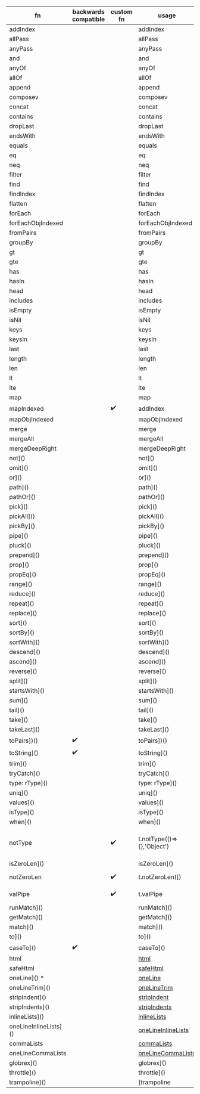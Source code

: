 | fn                                   | backwards compatible | custom fn | usage                                | docs                                                |
|--------------------------------------|----------------------|-----------|--------------------------------------|-----------------------------------------------------|
| addIndex                             |                      |           | addIndex                         |                                                     |
| allPass                          |                      |           | allPass                          |                                                     |
| anyPass                          |                      |           | anyPass                          |                                                     |
| and                              |                      |           | and                              |                                                     |
| anyOf                            |                      |           | anyOf                            |                                                     |
| allOf                            |                      |           | allOf                            |                                                     |
| append                           |                      |           | append                           |                                                     |
| composev                         |                      |           | composev                         |                                                     |
| concat                           |                      |           | concat                           |                                                     |
| contains                         |                      |           | contains                         |                                                     |
| dropLast                         |                      |           | dropLast                         |                                                     |
| endsWith                         |                      |           | endsWith                         |                                                     |
| equals                           |                      |           | equals                           |                                                     |
| eq                               |                      |           | eq                               |                                                     |
| neq                              |                      |           | neq                              |                                                     |
| filter                           |                      |           | filter                           |                                                     |
| find                             |                      |           | find                             |                                                     |
| findIndex                        |                      |           | findIndex                        |                                                     |
| flatten                          |                      |           | flatten                          |                                                     |
| forEach                          |                      |           | forEach                          |                                                     |
| forEachObjIndexed                |                      |           | forEachObjIndexed                |                                                     |
| fromPairs                        |                      |           | fromPairs                        |                                                     |
| groupBy                          |                      |           | groupBy                          |                                                     |
| gt                               |                      |           | gt                               |                                                     |
| gte                              |                      |           | gte                              |                                                     |
| has                              |                      |           | has                              |                                                     |
| hasIn                            |                      |           | hasIn                            |                                                     |
| head                             |                      |           | head                             |                                                     |
| includes                         |                      |           | includes                         |                                                     |
| isEmpty                          |                      |           | isEmpty                          |                                                     |
| isNil                            |                      |           | isNil                            |                                                     |
| keys                             |                      |           | keys                             |                                                     |
| keysIn                           |                      |           | keysIn                           |                                                     |
| last                             |                      |           | last                             |                                                     |
| length                           |                      |           | length                           |                                                     |
| len                              |                      |           | len                              |                                                     |
| lt                               |                      |           | lt                               |                                                     |
| lte                              |                      |           | lte                              |                                                     |
| map                              |                      |           | map                              |                                                     |
| mapIndexed             |                      |   :heavy_check_mark:  | addIndex           |                                                     |
| mapObjIndexed                    |                      |           | mapObjIndexed                    |                                                     |
| merge                            |                      |           | merge                            |                                                     |
| mergeAll                         |                      |           | mergeAll                         |                                                     |
| mergeDeepRight                   |                      |           | mergeDeepRight                   |                                                     |
| not]()                              |                      |           | not]()                              |                                                     |
| omit]()                             |                      |           | omit]()                             |                                                     |
| or]()                               |                      |           | or]()                               |                                                     |
| path]()                             |                      |           | path]()                             |                                                     |
| pathOr]()                           |                      |           | pathOr]()                           |                                                     |
| pick]()                             |                      |           | pick]()                             |                                                     |
| pickAll]()                          |                      |           | pickAll]()                          |                                                     |
| pickBy]()                           |                      |           | pickBy]()                           |                                                     |
| pipe]()                             |                      |           | pipe]()                             |                                                     |
| pluck]()                            |                      |           | pluck]()                            |                                                     |
| prepend]()                          |                      |           | prepend]()                          |                                                     |
| prop]()                             |                      |           | prop]()                             |                                                     |
| propEq]()                           |                      |           | propEq]()                           |                                                     |
| range]()                            |                      |           | range]()                            |                                                     |
| reduce]()                           |                      |           | reduce]()                           |                                                     |
| repeat]()                           |                      |           | repeat]()                           |                                                     |
| replace]()                          |                      |           | replace]()                          |                                                     |
| sort]()                             |                      |           | sort]()                             |                                                     |
| sortBy]()                           |                      |           | sortBy]()                           |                                                     |
| sortWith]()                         |                      |           | sortWith]()                         |                                                     |
| descend]()                          |                      |           | descend]()                          |                                                     |
| ascend]()                           |                      |           | ascend]()                           |                                                     |
| reverse]()                          |                      |           | reverse]()                          |                                                     |
| split]()                            |                      |           | split]()                            |                                                     |
| startsWith]()                       |                      |           | startsWith]()                       |                                                     |
| sum]()                              |                      |           | sum]()                              |                                                     |
| tail]()                             |                      |           | tail]()                             |                                                     |
| take]()                             |                      |           | take]()                             |                                                     |
| takeLast]()                         |                      |           | takeLast]()                         |                                                     |
| toPairs])()                         | :heavy_check_mark:        |           | toPairs])()           |                                                     |
| toString]()                         | :heavy_check_mark:        |           | toString]()           |                                                     |
| trim]()                             |                      |           | trim]()                             |                                                     |
| tryCatch]()                         |                      |           | tryCatch]()                         |                                                     |
| type: rType]()                      |                      |           | type: rType]()                      |                                                     |
| uniq]()                             |                      |           | uniq]()                             |                                                     |
| values]()                           |                      |           | values]()                           |                                                     |
| isType]()                           |                      |           | isType]()                           |                                                     |
| when]()                             |                      |           | when]()                             |                                                     |
| notType                              |                      |    :heavy_check_mark:  | t.notType(()=>{},'Object')           | (subject, typeKey) => not(isType(subject, typeKey)) |
| isZeroLen]()                        |                      |           | isZeroLen]()                        |                                                     |
| notZeroLen                           |                      |  :heavy_check_mark:  | t.notZeroLen(])                     | pipe(isZeroLen, not)                                |
| valPipe                              |                      |  :heavy_check_mark: | t.valPipe                            | val => (...args) => pipe(...args)(val)              |
| runMatch]()                         |                      |           | runMatch]()                         |                                                     |
| getMatch]()                         |                      |           | getMatch]()                         |                                                     |
| match]()                            |                      |           | match]()                            |                                                     |
| to]()                               |                      |           | to]()                               |                                                     |
| caseTo]()                           | :heavy_check_mark:        |           | caseTo]()             |                                                     |
| html              |               |           | [html](https://github.com/zspecza/common-tags#html)               |                                                     |
| safeHtml           |                      |           | [safeHtml](https://github.com/zspecza/common-tags#safehtml)           |                                                     |
| oneLine]() *           |                      |           | [oneLine](https://github.com/zspecza/common-tags#oneLine)            |                                                     |
| oneLineTrim]()         |                      |           | [oneLineTrim](https://github.com/zspecza/common-tags#oneLineTrim)        |                                                     |
| stripIndent]()         |                      |           | [stripIndent](https://github.com/zspecza/common-tags#stripIndent)         |                                                     |
| stripIndents]()        |                      |           | [stripIndents](https://github.com/zspecza/common-tags#stripIndents)        |                                                     |
| inlineLists]()         |                      |           | [inlineLists](https://github.com/zspecza/common-tags#inlineLists)         |                                                     |
| oneLineInlineLists]()  |                      |           | [oneLineInlineLists](https://github.com/zspecza/common-tags#oneLineInlineLists)  |                                                     |
| commaLists           |                      |           | [commaLists](https://github.com/zspecza/common-tags#commaLists)          |                                                     |
| oneLineCommaLists       |                      |           | [oneLineCommaLists](https://github.com/zspecza/common-tags#oneLineCommaLists)   |                                                     |
| globrex]()                          |                      |           | globrex]()                          |                                                     |
| throttle]()                         |                      |           | throttle]()                         |                                                     |
| trampoline]()                       |                      |           | [trampoline                       |                                                     |